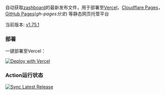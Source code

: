 自动获取[zashboard](https://github.com/Zephyruso/zashboard)的最新发布文件，用于部署至[Vercel](https://vercel.com)，[Cloudflare Pages](https://www.cloudflare.com/)，[GitHub Pages](https://pages.github.com/)(*gh-pages分支*) 等静态网页托管平台

当前版本: [<!-- RELEASE_TAG -->v1.75.1<!-- /RELEASE_TAG -->](https://github.com/Zephyruso/zashboard/releases)

### 部署

一键部署至Vercel：

[![Deploy with Vercel](https://vercel.com/button)](https://vercel.com/new/clone?repository-url=https://github.com/NaiHeeeee/zashboard&project-name=zashboard&repository-name=zashboard)

### Action运行状态

[![Sync Latest Release](https://github.com/NaiHeeeee/zashboard/actions/workflows/sync-release.yml/badge.svg)](https://github.com/NaiHeeeee/zashboard/actions/workflows/sync-release.yml)